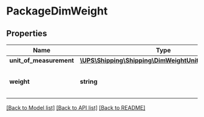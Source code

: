 # PackageDimWeight

## Properties
Name | Type | Description | Notes
------------ | ------------- | ------------- | -------------
**unit_of_measurement** | [**\UPS\Shipping\Shipping\DimWeightUnitOfMeasurement**](DimWeightUnitOfMeasurement.md) |  | [optional] 
**weight** | **string** | Actual package weight.  Weight accepted for letters/envelopes. | [optional] 

[[Back to Model list]](../../README.md#documentation-for-models) [[Back to API list]](../../README.md#documentation-for-api-endpoints) [[Back to README]](../../README.md)

